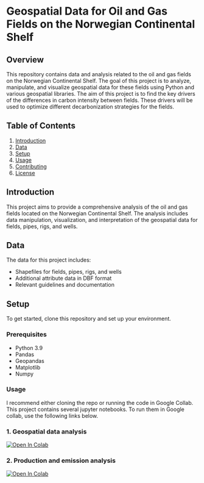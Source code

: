 # Geospatial Data for Oil and Gas Fields on the Norwegian Continental Shelf

## Overview

This repository contains data and analysis related to the oil and gas fields on the Norwegian Continental Shelf. The goal of this project is to analyze, manipulate, and visualize geospatial data for these fields using Python and various geospatial libraries. The aim of this project is to find the key drivers of the differences in carbon intensity between fields. These drivers will be used to optimize different decarbonization strategies for the fields.

## Table of Contents

1. [Introduction](#introduction)
2. [Data](#data)
3. [Setup](#setup)
4. [Usage](#usage)
5. [Contributing](#contributing)
6. [License](#license)

## Introduction

This project aims to provide a comprehensive analysis of the oil and gas fields located on the Norwegian Continental Shelf. The analysis includes data manipulation, visualization, and interpretation of the geospatial data for fields, pipes, rigs, and wells.

## Data

The data for this project includes:
- Shapefiles for fields, pipes, rigs, and wells
- Additional attribute data in DBF format
- Relevant guidelines and documentation

## Setup

To get started, clone this repository and set up your environment.

### Prerequisites

- Python 3.9
- Pandas
- Geopandas
- Matplotlib
- Numpy

### Usage

I recommend either cloning the repo or running the code in Google Collab. This project contains several jupyter notebooks. To run them in Google collab, use the following links below.

### 1. Geospatial data analysis

[![Open In Colab](https://colab.research.google.com/assets/colab-badge.svg)](https://colab.research.google.com/github/percw/Norwegian_oil_gas_decarbonization/blob/main/notebooks/norwegian_shelf.ipynb)

### 2. Production and emission analysis

[![Open In Colab](https://colab.research.google.com/assets/colab-badge.svg)](https://colab.research.google.com/github/percw/Norwegian_oil_gas_decarbonization/blob/main/notebooks/production_emission_data.ipynb)